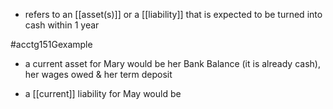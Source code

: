 - refers to an [[asset(s)]] or a [[liability]] that is expected to be turned into cash within 1 year

#acctg151Gexample 
- a current asset for Mary would be her Bank Balance (it is already cash), her wages owed & her term deposit

- a [[current]] liability for May would be